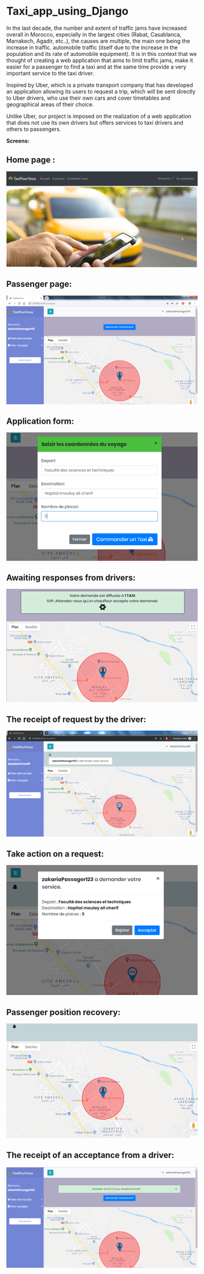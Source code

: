 # Taxi_app_using_Django

In the last decade, the number and extent of traffic jams have increased overall in Morocco, especially in the largest cities (Rabat, Casablanca, Marrakech, Agadir, etc..), the causes are multiple, the main one being the increase in traffic. automobile traffic (itself due to the increase in the population and its rate of automobile equipment).
It is in this context that we thought of creating a web application that aims to limit traffic jams, make it easier for a passenger to find a taxi and at the same time provide a very important service to the taxi driver.

Inspired by Uber, which is a private transport company that has developed an application allowing its users to request a trip, which will be sent directly to Uber drivers, who use their own cars and cover timetables and geographical areas of their choice.

Unlike Uber, our project is imposed on the realization of a web application that does not use its own drivers but offers services to taxi drivers and others to passengers.

**Screens:**
<div align="left">
  <h2>Home page :</h2>
  <img alt="Demo" src="https://github.com/zakaria-aabbou/Taxi_app_using_Django/blob/main/screens/1.png" />
  <h2>Passenger page:</h2>
  <img alt="Demo" src="https://github.com/zakaria-aabbou/Taxi_app_using_Django/blob/main/screens/2.png" />
  <h2>Application form:</h2>
  <img alt="Demo" src="https://github.com/zakaria-aabbou/Taxi_app_using_Django/blob/main/screens/3.png" />
  <h2>Awaiting responses from drivers:</h2>
  <img alt="Demo" src="https://github.com/zakaria-aabbou/Taxi_app_using_Django/blob/main/screens/4.png" />
  <h2>The receipt of request by the driver:</h2>
  <img alt="Demo" src="https://github.com/zakaria-aabbou/Taxi_app_using_Django/blob/main/screens/5.png" />
  <h2>Take action on a request:</h2>
  <img alt="Demo" src="https://github.com/zakaria-aabbou/Taxi_app_using_Django/blob/main/screens/6.png" />
  <h2>Passenger position recovery:</h2>
  <img alt="Demo" src="https://github.com/zakaria-aabbou/Taxi_app_using_Django/blob/main/screens/7.png" />
  <h2>The receipt of an acceptance from a driver:</h2>
  <img alt="Demo" src="https://github.com/zakaria-aabbou/Taxi_app_using_Django/blob/main/screens/8.png" />
  
</div>
